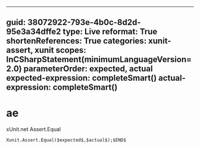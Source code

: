 ----
guid: 38072922-793e-4b0c-8d2d-95e3a34dffe2
type: Live
reformat: True
shortenReferences: True
categories: xunit-assert, xunit
scopes: InCSharpStatement(minimumLanguageVersion=2.0)
parameterOrder: expected, actual
expected-expression: completeSmart()
actual-expression: completeSmart()
----

# ae

xUnit.net Assert.Equal

```
Xunit.Assert.Equal($expected$,$actual$);$END$
```
